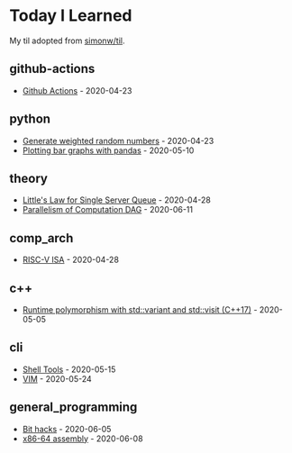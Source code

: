 # Today I Learned

My til adopted from [simonw/til](https://github.com/simonw/til).

<!-- index starts -->
## github-actions

* [Github Actions](https://github.com/chunkaichang/til/blob/master/github-actions/reference.md) - 2020-04-23

## python

* [Generate weighted random numbers](https://github.com/chunkaichang/til/blob/master/python/weighted_rng.md) - 2020-04-23
* [Plotting bar graphs with pandas](https://github.com/chunkaichang/til/blob/master/python/pandas_bars.md) - 2020-05-10

## theory

* [Little's Law for Single Server Queue](https://github.com/chunkaichang/til/blob/master/theory/little_s_law.md) - 2020-04-28
* [Parallelism of Computation DAG](https://github.com/chunkaichang/til/blob/master/theory/comp_dag.md) - 2020-06-11

## comp_arch

* [RISC-V ISA](https://github.com/chunkaichang/til/blob/master/comp_arch/riscv_isa.md) - 2020-04-28

## c++

* [Runtime polymorphism with std::variant and std::visit (C++17)](https://github.com/chunkaichang/til/blob/master/c++/std_variant_visit.md) - 2020-05-05

## cli

* [Shell Tools](https://github.com/chunkaichang/til/blob/master/cli/shell_tools.md) - 2020-05-15
* [VIM](https://github.com/chunkaichang/til/blob/master/cli/vim.md) - 2020-05-24

## general_programming

* [Bit hacks](https://github.com/chunkaichang/til/blob/master/general_programming/bit_hacks.md) - 2020-06-05
* [x86-64 assembly](https://github.com/chunkaichang/til/blob/master/general_programming/x64_assembly.md) - 2020-06-08
<!-- index ends -->

